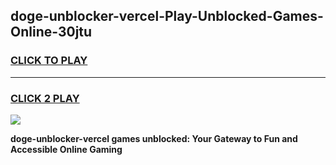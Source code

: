 
## doge-unblocker-vercel-Play-Unblocked-Games-Online-30jtu
<h3>
<a href="https://premium76.site?title=doge-unblocker-vercel&ref=25A">CLICK TO PLAY</a></h3>
<hr>

<h3>
<a href="https://premium76.site?title=doge-unblocker-vercel&ref=25A">CLICK 2 PLAY</a>
  
</h3>

<a href="https://premium76.site?title=doge-unblocker-vercel&ref=25A"><img src="https://clearcache.store/games.png"></a>


**doge-unblocker-vercel games unblocked: Your Gateway to Fun and Accessible Online Gaming**
